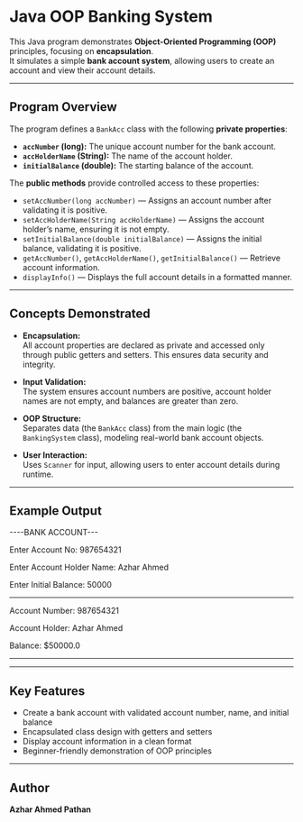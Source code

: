 # Java OOP Banking System

This Java program demonstrates **Object-Oriented Programming (OOP)** principles, focusing on **encapsulation**.  
It simulates a simple **bank account system**, allowing users to create an account and view their account details.

---

## Program Overview

The program defines a `BankAcc` class with the following **private properties**:

- **`accNumber` (long):** The unique account number for the bank account.  
- **`accHolderName` (String):** The name of the account holder.  
- **`initialBalance` (double):** The starting balance of the account.  

The **public methods** provide controlled access to these properties:

- `setAccNumber(long accNumber)` — Assigns an account number after validating it is positive.  
- `setAccHolderName(String accHolderName)` — Assigns the account holder’s name, ensuring it is not empty.  
- `setInitialBalance(double initialBalance)` — Assigns the initial balance, validating it is positive.  
- `getAccNumber()`, `getAccHolderName()`, `getInitialBalance()` — Retrieve account information.  
- `displayInfo()` — Displays the full account details in a formatted manner.

---

## Concepts Demonstrated

- **Encapsulation:**  
  All account properties are declared as private and accessed only through public getters and setters. This ensures data security and integrity.

- **Input Validation:**  
  The system ensures account numbers are positive, account holder names are not empty, and balances are greater than zero.

- **OOP Structure:**  
  Separates data (the `BankAcc` class) from the main logic (the `BankingSystem` class), modeling real-world bank account objects.

- **User Interaction:**  
  Uses `Scanner` for input, allowing users to enter account details during runtime.

---

## Example Output

----BANK ACCOUNT---

Enter Account No: 987654321

Enter Account Holder Name: Azhar Ahmed

Enter Initial Balance: 50000

----------------------------

Account Number: 987654321

Account Holder: Azhar Ahmed

Balance: $50000.0

----------------------------

---

## Key Features

- Create a bank account with validated account number, name, and initial balance  
- Encapsulated class design with getters and setters  
- Display account information in a clean format  
- Beginner-friendly demonstration of OOP principles  

---

## Author

**Azhar Ahmed Pathan**


